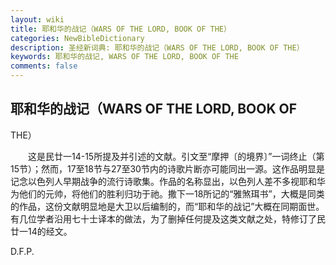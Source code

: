 ```yaml
---
layout: wiki
title: 耶和华的战记（WARS OF THE LORD, BOOK OF THE）
categories: NewBibleDictionary
description: 圣经新词典: 耶和华的战记（WARS OF THE LORD, BOOK OF THE）
keywords: 耶和华的战记, WARS OF THE LORD, BOOK OF THE
comments: false
---
```


## 耶和华的战记（WARS OF THE LORD, BOOK OF

THE）

　　这是民廿一14-15所提及并引述的文献。引文至“摩押〔的境界〕”一词终止（第15节）；然而，17至18节与27至30节内的诗歌片断亦可能同出一源。这作品明显是记念以色列人早期战争的流行诗歌集。作品的名称显出，以色列人差不多视耶和华为他们的元帅，将他们的胜利归功于祂。撒下一18所记的“雅煞珥书”，大概是同类的作品，这份文献明显地是大卫以后编制的，而“耶和华的战记”大概在同期面世。有几位学者沿用七十士译本的做法，为了删掉任何提及这类文献之处，特修订了民廿一14的经文。

D.F.P.








